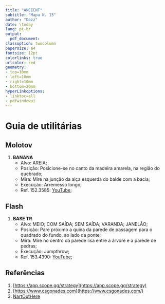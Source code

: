 ```yaml
---
title: "ANCIENT"
subtitle: "Mapa N. 15"
author: "Dozz"
date: \today
lang: pt-br
output:
  pdf_document:
classoption: twocolumn
papersize: a4
fontsize: 12pt
colorlinks: true
urlcolor: red
geometry:
- top=10mm
- left=10mm
- right=10mm
- bottom=20mm
hyperLinkoptions:
- linktoc=all
- pdfwindowui
---
```


# Guia de utilitárias

## Molotov

1. **BANANA**
   - Alvo: AREIA;
   - Posição: Posicione-se no canto da madeira amarela, na região do quebrado;
   - Mira: Mire na junção da alça esquerda do balde com a bacia;
   - Execução: Arremesso longo;
   - Ref. 152.3585: [YouTube](https://youtu.be/yt8LjCpdJnA);

## Flash

1. **BASE TR**
   - Alvo: MEIO; COM SAÍDA; SEM SAÍDA; VARANDA; JANELÃO;
   - Posição: Pare próximo a quina da parede de passagem para o quadrado do fundo, ao lado da ponte; 
   - Mira: Mire no centro da parede lisa entre a árvore e a parede de pedras;
   - Execução: Jumpthrow;
   - Ref. 153.4390: [YouTube](https://youtu.be/1U5KYiJI-d0);

## Referências
 
1. [https://app.scope.gg/strategy](https://app.scope.gg/strategy)
1. [https://www.csgonades.com](https://www.csgonades.com/)
1. [NartOutHere](https://www.youtube.com/@nartouthere)